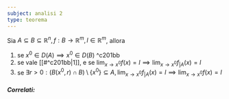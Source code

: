 ```yaml
---
subject: analisi 2
type: teorema
---
```

Sia $A\subseteq B\subseteq\mathbb{R}^n,f:B\to\mathbb{R}^m,l\in\mathbb{R}^m$, allora
1. se $x^0\in D(A)\implies x^0\in D(B)$ ^c201bb
2. se vale [[#^c201bb|1]], e se $\displaystyle\lim_{x\to x^0}f(x)=l\implies\lim_{x\to x^0}f_{|A}(x)=l$
3. se $\displaystyle\exists r>0:(B(x^0,r)\cap B)\setminus\{x^0\}\subseteq A,\lim_{x\to x^0}f_{|A}(x)=l\implies\lim_{x\to x^0}f(x)=l$

##### Correlati: